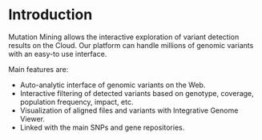 # Introduction



Mutation Mining allows the interactive exploration of variant detection results on the Cloud. Our platform can handle millions of genomic variants with an easy-to use interface.

Main features are:

* Auto-analytic interface of genomic variants on the Web.
* Interactive filtering of detected variants based on genotype, coverage, population frequency, impact, etc.
* Visualization of aligned files and variants with Integrative Genome Viewer.
* Linked with the main SNPs and gene repositories.
